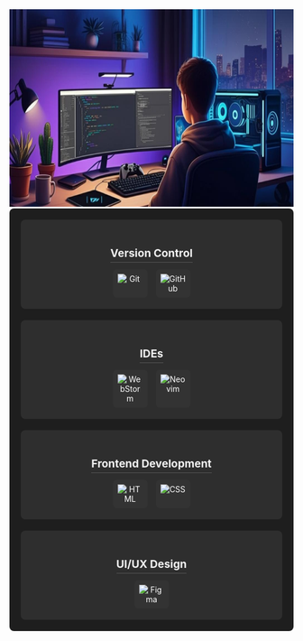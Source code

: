<body style="dsiplay:flex">
    <img src="./Mapl.png" alt="Mapl" width="1024" height="350"/>
    <div style="padding: 20px; color: #ffffff; border-radius: 8px; max-width: 900px; margin: auto; background-color: #1e1e1e; display: grid; grid-template-columns: repeat(auto-fit, minmax(250px, 1fr)); gap: 20px; align-items: start;">        
        <div style="text-align: center; background-color: #2e2e2e; padding: 20px; border-radius: 8px; transition: background 0.3s;">
            <h3 style="font-size: 1.2rem; margin-bottom: 12px; color: #f2f2f2; border-bottom: 1px solid #555; display: inline-block; padding-bottom: 4px;">Version Control</h3>
            <div style="display: flex; gap: 15px; justify-content: center; flex-wrap: wrap;">
                <img src="https://user-images.githubusercontent.com/25181517/192108372-f71d70ac-7ae6-4c0d-8395-51d8870c2ef0.png" alt="Git" title="Git" style="width: 45px; padding: 8px; background-color: #333; border-radius: 6px; transition: transform 0.3s, box-shadow 0.3s, background-color 0.3s;">
                <img src="https://user-images.githubusercontent.com/25181517/192108374-8da61ba1-99ec-41d7-80b8-fb2f7c0a4948.png" alt="GitHub" title="GitHub" style="width: 45px; padding: 8px; background-color: #333; border-radius: 6px; transition: transform 0.3s, box-shadow 0.3s, background-color 0.3s;">
            </div>
        </div>
        <div style="text-align: center; background-color: #2e2e2e; padding: 20px; border-radius: 8px; transition: background 0.3s;">
            <h3 style="font-size: 1.2rem; margin-bottom: 12px; color: #f2f2f2; border-bottom: 1px solid #555; display: inline-block; padding-bottom: 4px;">IDEs</h3>
            <div style="display: flex; gap: 15px; justify-content: center; flex-wrap: wrap;">
                <img src="https://user-images.githubusercontent.com/25181517/192108893-b1eed3c7-b2c4-4e1c-9e9f-c7e83637b33d.png" alt="WebStorm" title="WebStorm" style="width: 45px; padding: 8px; background-color: #333; border-radius: 6px; transition: transform 0.3s, box-shadow 0.3s, background-color 0.3s;">
                <img src="https://github-production-user-asset-6210df.s3.amazonaws.com/136815194/258326081-b113a23c-5c04-45aa-819c-bd04e8ac2a37.png" alt="Neovim" title="Neovim" style="width: 45px; padding: 8px; background-color: #333; border-radius: 6px; transition: transform 0.3s, box-shadow 0.3s, background-color 0.3s;">
            </div>
        </div>
        <div style="text-align: center; background-color: #2e2e2e; padding: 20px; border-radius: 8px; transition: background 0.3s;">
            <h3 style="font-size: 1.2rem; margin-bottom: 12px; color: #f2f2f2; border-bottom: 1px solid #555; display: inline-block; padding-bottom: 4px;">Frontend Development</h3>
            <div style="display: flex; gap: 15px; justify-content: center; flex-wrap: wrap;">
                <img src="https://user-images.githubusercontent.com/25181517/192158954-f88b5814-d510-4564-b285-dff7d6400dad.png" alt="HTML" title="HTML" style="width: 45px; padding: 8px; background-color: #333; border-radius: 6px; transition: transform 0.3s, box-shadow 0.3s, background-color 0.3s;">
                <img src="https://user-images.githubusercontent.com/25181517/183898674-75a4a1b1-f960-4ea9-abcb-637170a00a75.png" alt="CSS" title="CSS" style="width: 45px; padding: 8px; background-color: #333; border-radius: 6px; transition: transform 0.3s, box-shadow 0.3s, background-color 0.3s;">
            </div>
        </div>
        <div style="text-align: center; background-color: #2e2e2e; padding: 20px; border-radius: 8px; transition: background 0.3s;">
            <h3 style="font-size: 1.2rem; margin-bottom: 12px; color: #f2f2f2; border-bottom: 1px solid #555; display: inline-block; padding-bottom: 4px;">UI/UX Design</h3>
            <div style="display: flex; gap: 15px; justify-content: center; flex-wrap: wrap;"
   onMouseOver="this.style.color='#0F0'"
   onMouseOut="this.style.color='#00F'"
            >
                <img src="https://user-images.githubusercontent.com/25181517/189715289-df3ee512-6eca-463f-a0f4-c10d94a06b2f.png" alt="Figma" title="Figma" style="width: 45px; padding: 8px; background-color: #333; border-radius: 6px; transition: transform 0.3s, box-shadow 0.3s, background-color 0.3s;">
            </div>
        </div>
        <!-- Repeat similar structure for remaining sections as needed... -->
    </div>
</body>

